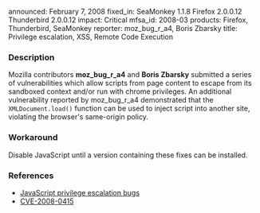 announced: February 7, 2008
fixed_in: SeaMonkey 1.1.8
          Firefox 2.0.0.12
          Thunderbird 2.0.0.12
impact: Critical
mfsa_id: 2008-03
products: Firefox, Thunderbird, SeaMonkey
reporter: moz_bug_r_a4, Boris Zbarsky
title: Privilege escalation, XSS, Remote Code Execution

<h3>Description</h3>

<p>Mozilla contributors <strong>moz_bug_r_a4</strong> and
<strong>Boris Zbarsky</strong> submitted a series of vulnerabilities
which allow scripts from page content to escape from its sandboxed
context and/or run with chrome privileges. An additional vulnerability
reported by moz_bug_r_a4 demonstrated that the <code>XMLDocument.load()</code>
function can be used to inject script into another site, violating the
browser's same-origin policy.</p>

<h3>Workaround</h3>

<p>Disable JavaScript until a version containing these fixes can be installed.</p>

<h3>References</h3>

<ul>
  <li><a href="https://bugzilla.mozilla.org/buglist.cgi?bug_id=386695,393761,393762,399298,407289,372075,363597">JavaScript privilege escalation bugs</a></li>

  <li><a class="ex-ref" href="http://cve.mitre.org/cgi-bin/cvename.cgi?name=CVE-2008-0415">
       CVE-2008-0415</a></li>

</ul>



